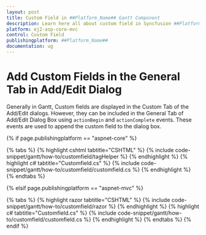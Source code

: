 ```yaml
---
layout: post
title: Custom Field in ##Platform_Name## Gantt Component
description: Learn here all about custom field in Syncfusion ##Platform_Name## Gantt component of Syncfusion Essential JS 2 and more.
platform: ej2-asp-core-mvc
control: Custom Field
publishingplatform: ##Platform_Name##
documentation: ug
---
```



# Add Custom Fields in the General Tab in Add/Edit Dialog

Generally in Gantt, Custom fields are displayed in the Custom Tab of the Add/Edit dialogs. However, they can be included in the General Tab of Add/Edit Dialog Box using `actionBegin` and `actionComplete` events. These events are used to append the custom field to the dialog box.

{% if page.publishingplatform == "aspnet-core" %}

{% tabs %}
{% highlight cshtml tabtitle="CSHTML" %}
{% include code-snippet/gantt/how-to/customfield/tagHelper %}
{% endhighlight %}
{% highlight c# tabtitle="Customfield.cs" %}
{% include code-snippet/gantt/how-to/customfield/customfield.cs %}
{% endhighlight %}
{% endtabs %}

{% elsif page.publishingplatform == "aspnet-mvc" %}

{% tabs %}
{% highlight razor tabtitle="CSHTML" %}
{% include code-snippet/gantt/how-to/customfield/razor %}
{% endhighlight %}
{% highlight c# tabtitle="Customfield.cs" %}
{% include code-snippet/gantt/how-to/customfield/customfield.cs %}
{% endhighlight %}
{% endtabs %}
{% endif %}

